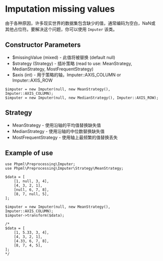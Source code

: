 # Imputation missing values

由于各种原因，许多现实世界的数据集包含缺少的值，通常编码为空白，NaN或其他占位符。要解决这个问题，你可以使用 `Imputer` 该类。

## Constructor Parameters

* $missingValue (mixed) -  此值将被替换 (default null)
* $strategy (Strategy) -  插补策略 (read to use: MeanStrategy, MedianStrategy, MostFrequentStrategy)
* $axis (int) - 用于策略的轴，Imputer::AXIS_COLUMN or Imputer::AXIS_ROW

```
$imputer = new Imputer(null, new MeanStrategy(), Imputer::AXIS_COLUMN);
$imputer = new Imputer(null, new MedianStrategy(), Imputer::AXIS_ROW);
```

## Strategy

* MeanStrategy - 使用沿轴的平均值替换缺失值
* MedianStrategy - 使用沿轴的中位数替换缺失值
* MostFrequentStrategy - 使用轴上最频繁的值替换丢失

## Example of use

```
use Phpml\Preprocessing\Imputer;
use Phpml\Preprocessing\Imputer\Strategy\MeanStrategy;

$data = [
    [1, null, 3, 4],
    [4, 3, 2, 1],
    [null, 6, 7, 8],
    [8, 7, null, 5],
];

$imputer = new Imputer(null, new MeanStrategy(), Imputer::AXIS_COLUMN);
$imputer->transform($data);

/*
$data = [
    [1, 5.33, 3, 4],
    [4, 3, 2, 1],
    [4.33, 6, 7, 8],
    [8, 7, 4, 5],
];
*/

```
